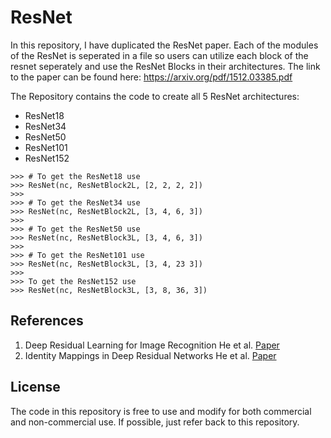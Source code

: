 # ResNet

In this repository, I have duplicated the ResNet paper. Each of the modules of the ResNet is seperated in a file so users can utilize each
block of the resnet seperately and use the ResNet Blocks in their architectures. The link to the paper can be found here: https://arxiv.org/pdf/1512.03385.pdf

The Repository contains the code to create all 5 ResNet architectures:
- ResNet18
- ResNet34
- ResNet50
- ResNet101
- ResNet152

```
>>> # To get the ResNet18 use
>>> ResNet(nc, ResNetBlock2L, [2, 2, 2, 2])
>>>
>>> # To get the ResNet34 use
>>> ResNet(nc, ResNetBlock2L, [3, 4, 6, 3])
>>>
>>> # To get the ResNet50 use
>>> ResNet(nc, ResNetBlock3L, [3, 4, 6, 3])
>>>
>>> # To get the ResNet101 use
>>> ResNet(nc, ResNetBlock3L, [3, 4, 23 3])
>>>
>>> To get the ResNet152 use
>>> ResNet(nc, ResNetBlock3L, [3, 8, 36, 3])
```

## References

1. Deep Residual Learning for Image Recognition He et al. [Paper](https://arxiv.org/pdf/1512.03385.pdf)
2. Identity Mappings in Deep Residual Networks He et al. [Paper](https://arxiv.org/pdf/1603.05027.pdf)

## License

The code in this repository is free to use and modify for both commercial and non-commercial use.
If possible, just refer back to this repository.
